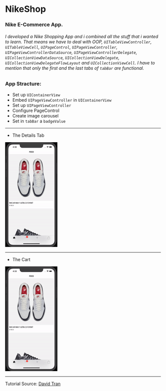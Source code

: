 # NikeShop

### Nike E-Commerce App.

###### I developed a Nike Shopping App and i combined all the stuff that i wanted to learn. That means we have to deal with OOP, `UITableViewController`, `UITableViewCell`, `UIPageControl`, `UIPageViewController`, `UIPageViewControllerDataSource`, `UIPageViewControllerDelegate`, `UICollectionViewDataSource`, `UICollectionViewDelegate`, `UICollectionViewDelegateFlowLayout` and  `UICollectionViewCell`. I have to mention that only the first and the last tabs of `tabBar` are functional.

### App Stracture:

+ Set up `UIContainerView`
+ Embed `UIPageViewController` in `UIContainerView`
+ Set up `UIPageViewController`
+ Configure PageControl
+ Create image carousel
+ Set in `tabBar` a `badgeValue`
---
+ The Details Tab

![](gifs/Details.gif)

---

+ The Cart

![](gifs/Cart.gif)

---

Tutorial Source: [David Tran](https://www.youtube.com/channel/UCvPFGq6luCqAVGiFpzTvkIA)

